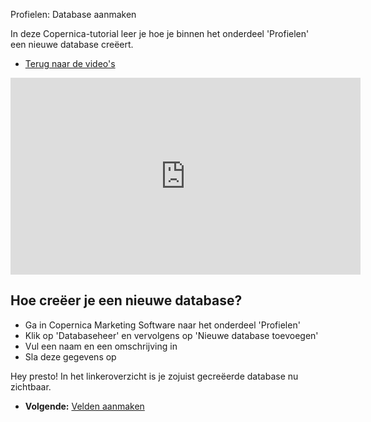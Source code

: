 Profielen: Database aanmaken

In deze Copernica-tutorial leer je hoe je binnen het onderdeel
'Profielen' een nieuwe database creëert.

-   [Terug naar de video's](./video-tutorials.md "Video's")

<iframe width="560" height="315" src="https://www.youtube.com/embed/Um2RrxKH3AM?list=PLgCg-YR2FABaNJPDwzCOUhoCZAzwFPQoj" frameborder="0" allowfullscreen="allowfullscreen">  </iframe>

Hoe creëer je een nieuwe database?
----------------------------------

-   Ga in Copernica Marketing Software naar het onderdeel 'Profielen'
-   Klik op 'Databaseheer' en vervolgens op 'Nieuwe database toevoegen'
-   Vul een naam en een omschrijving in
-   Sla deze gegevens op

Hey presto! In het linkeroverzicht is je zojuist gecreëerde database nu
zichtbaar.

-   **Volgende:** [Velden
    aanmaken](./profiles-adding-database-fields.md "Profielen: Velden aanmaken")

